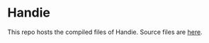 # Handie

This repo hosts the compiled files of Handie. Source files are [here](https://github.com/ourai/handie).
